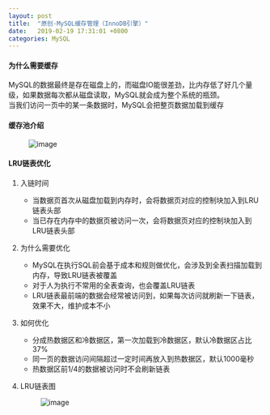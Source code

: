```yaml
---
layout: post
title:  "原创-MySQL缓存管理（InnoDB引擎）"
date:   2019-02-19 17:31:01 +0800
categories: MySQL
---
```


#### 为什么需要缓存
   MySQL的数据最终是存在磁盘上的，而磁盘IO能很差劲，比内存低了好几个量级，如果数据每次都从磁盘读取，MySQL就会成为整个系统的瓶颈。  
   当我们访问一页中的某一条数据时，MySQL会把整页数据加载到缓存    
#### 缓存池介绍
<figure>
    <img src="{{ site.baseurl }}/images/MySQL Buffer Pool.jpg" alt="image">
    <figcaption>
    </figcaption>
</figure>

#### LRU链表优化
1. 入链时间  
    - 当数据页首次从磁盘加载到内存时，会将数据页对应的控制块加入到LRU链表头部
    - 当已存在内存中的数据页被访问一次，会将数据页对应的控制块加入到LRU链表头部
2. 为什么需要优化  
    - MySQL在执行SQL前会基于成本和规则做优化，会涉及到全表扫描加载到内存，导致LRU链表被覆盖
    - 对于人为执行不常用的全表查询，也会覆盖LRU链表
    - LRU链表最前端的数据会经常被访问到，如果每次访问就刷新一下链表，效果不大，维护成本不小
3. 如何优化  
    - 分成热数据区和冷数据区，第一次加载到冷数据区，默认冷数据区占比37%
    - 同一页的数据访问间隔超过一定时间再放入到热数据区，默认1000毫秒
    - 热数据区前1/4的数据被访问时不会刷新链表
    
4. LRU链表图
    <figure>
        <img src="{{ site.baseurl }}/images/LRU链表.jpg" alt="image">
        <figcaption>
        </figcaption>
    </figure>